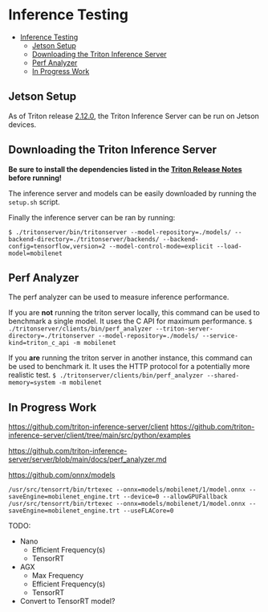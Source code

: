 # Inference Testing

- [Inference Testing](#inference-testing)
  - [Jetson Setup](#jetson-setup)
  - [Downloading the Triton Inference Server](#downloading-the-triton-inference-server)
  - [Perf Analyzer](#perf-analyzer)
  - [In Progress Work](#in-progress-work)

## Jetson Setup

As of Triton release [2.12.0](https://github.com/triton-inference-server/server/releases/tag/v2.12.0), the Triton Inference Server can be run on Jetson devices.


## Downloading the Triton Inference Server

**Be sure to install the dependencies listed in the [Triton Release Notes](https://github.com/triton-inference-server/server/releases/tag/v2.12.0) before running!**

The inference server and models can be easily downloaded by running the `setup.sh` script.

Finally the inference server can be ran by running:

`$ ./tritonserver/bin/tritonserver --model-repository=./models/ --backend-directory=./tritonserver/backends/ --backend-config=tensorflow,version=2 --model-control-mode=explicit --load-model=mobilenet`

## Perf Analyzer

The perf analyzer can be used to measure inference performance.

If you are **not** running the triton server locally, this command can be used to benchmark a single model. It uses the C API for maximum performance.
`$ ./tritonserver/clients/bin/perf_analyzer --triton-server-directory=./tritonserver --model-repository=./models/ --service-kind=triton_c_api -m mobilenet`

If you **are** running the triton server in another instance, this command can be used to benchmark it. It uses the HTTP protocol for a potentially more realistic test.
`$ ./tritonserver/clients/bin/perf_analyzer --shared-memory=system -m mobilenet`



## In Progress Work

https://github.com/triton-inference-server/client
https://github.com/triton-inference-server/client/tree/main/src/python/examples

https://github.com/triton-inference-server/server/blob/main/docs/perf_analyzer.md

https://github.com/onnx/models

`/usr/src/tensorrt/bin/trtexec --onnx=models/mobilenet/1/model.onnx --saveEngine=mobilenet_engine.trt --device=0 --allowGPUFallback`
`/usr/src/tensorrt/bin/trtexec --onnx=models/mobilenet/1/model.onnx --saveEngine=mobilenet_engine.trt --useFLACore=0`

TODO:
- Nano
  - Efficient Frequency(s)
  - TensorRT
- AGX
  - Max Frequency
  - Efficient Frequency(s)
  - TensorRT
- Convert to TensorRT model?